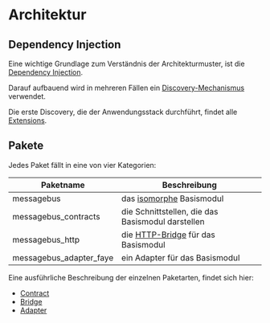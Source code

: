# Architektur

## Dependency Injection

Eine wichtige Grundlage zum Verständnis der Architekturmuster, ist die [Dependency Injection](./dependency-injection.md).

Darauf aufbauend wird in mehreren Fällen ein [Discovery-Mechanismus](./discovery.md) verwendet.

Die erste Discovery, die der Anwendungsstack durchführt, findet alle [Extensions](./extensions.md).

## Pakete

Jedes Paket fällt in eine von vier Kategorien:

Paketname | Beschreibung
----------|-------------
 messagebus | das [isomorphe](../../../anhang/GLOSSARY.md#isomorphismus) Basismodul
 messagebus_contracts | die Schnittstellen, die das Basismodul darstellen
 messagebus_http | die [HTTP-Bridge](../../../anhang/GLOSSARY.md#bridge) für das Basismodul
 messagebus_adapter_faye | ein Adapter für das Basismodul

Eine ausführliche Beschreibung der einzelnen Paketarten, findet sich hier:
* [Contract](./contracts.md)
* [Bridge](./bridges.md)
* [Adapter](./adapters.md)
